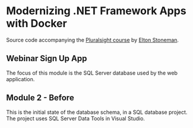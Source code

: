 # Modernizing .NET Framework Apps with Docker

Source code accompanying the [Pluralsight course](https://www.pluralsight.com/courses/modernizing-dotnet-framework-apps-docker) by [Elton Stoneman](https://www.pluralsight.com/authors/elton-stoneman).

## Webinar Sign Up App

The focus of this module is the SQL Server database used by the web application.

## Module 2 - Before

This is the initial state of the database schema, in a SQL database project. The project uses SQL Server Data Tools in Visual Studio.

